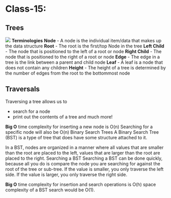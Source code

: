 # Class-15:

## Trees
![](https://blog.penjee.com/wp-content/uploads/2015/11/binary-search-tree-degenerating-demo-animation.gif)
**Terminologies**
**Node** - A node is the individual item/data that makes up the data structure
**Root** - The root is the first/top Node in the tree
**Left Child** - The node that is positioned to the left of a root or node
**Right Child** - The node that is positioned to the right of a root or node
**Edge** - The edge in a tree is the link between a parent and child node
**Leaf** - A leaf is a node that does not contain any children
**Height** - The height of a tree is determined by the number of edges from the root to the bottommost node


## Traversals
Traversing a tree allows us to

* search for a node
* print out the contents of a tree and much more!


**Big O**
time complexity for inserting a new node is O(n)
Searching for a specific node will also be O(n)
Binary Search Trees
A Binary Search Tree (BST) is a type of tree that does have some structure attached to it.

In a BST, nodes are organized in a manner where all values that are
smaller than the root are placed to the left,
values that are larger than the root are placed to the right.
Searching a BST
Searching a BST can be done quickly, because all you do is compare the node you are searching for against the root of the tree or sub-tree. If the value is smaller, you only traverse the left side. If the value is larger, you only traverse the right side.

**Big O**
time complexity for insertion and search operations is O(h)
space complexity of a BST search would be O(1).